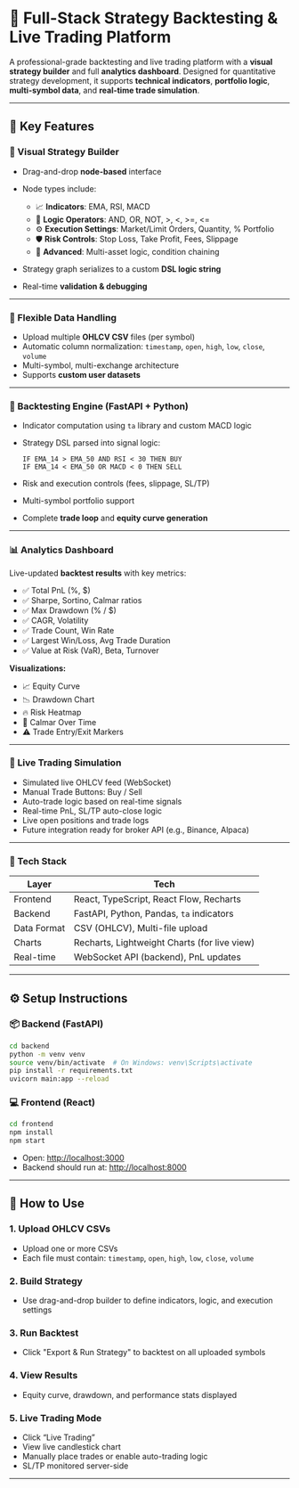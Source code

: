 # 🚀  Full-Stack Strategy Backtesting & Live Trading Platform

A professional-grade backtesting and live trading platform with a **visual strategy builder** and full **analytics dashboard**. Designed for quantitative strategy development, it supports **technical indicators**, **portfolio logic**, **multi-symbol data**, and **real-time trade simulation**.

---

## 🧠 Key Features

### 🔧 Visual Strategy Builder

* Drag-and-drop **node-based** interface
* Node types include:

  * 📈 **Indicators**: EMA, RSI, MACD
  * 🔀 **Logic Operators**: AND, OR, NOT, >, <, >=, <=
  * ⚙️ **Execution Settings**: Market/Limit Orders, Quantity, % Portfolio
  * 🛡️ **Risk Controls**: Stop Loss, Take Profit, Fees, Slippage
  * 🧩 **Advanced**: Multi-asset logic, condition chaining
* Strategy graph serializes to a custom **DSL logic string**
* Real-time **validation & debugging**

---

### 📁 Flexible Data Handling

* Upload multiple **OHLCV CSV** files (per symbol)
* Automatic column normalization: `timestamp`, `open`, `high`, `low`, `close`, `volume`
* Multi-symbol, multi-exchange architecture
* Supports **custom user datasets**

---

### 🧪 Backtesting Engine (FastAPI + Python)

* Indicator computation using `ta` library and custom MACD logic
* Strategy DSL parsed into signal logic:

  ```
  IF EMA_14 > EMA_50 AND RSI < 30 THEN BUY  
  IF EMA_14 < EMA_50 OR MACD < 0 THEN SELL
  ```
* Risk and execution controls (fees, slippage, SL/TP)
* Multi-symbol portfolio support
* Complete **trade loop** and **equity curve generation**

---

### 📊 Analytics Dashboard

Live-updated **backtest results** with key metrics:

* ✅ Total PnL (%, \$)
* ✅ Sharpe, Sortino, Calmar ratios
* ✅ Max Drawdown (% / \$)
* ✅ CAGR, Volatility
* ✅ Trade Count, Win Rate
* ✅ Largest Win/Loss, Avg Trade Duration
* ✅ Value at Risk (VaR), Beta, Turnover

**Visualizations:**

* 📈 Equity Curve
* 📉 Drawdown Chart
* 🔥 Risk Heatmap
* 🧪 Calmar Over Time
* ⚠️ Trade Entry/Exit Markers

---

### 📡 Live Trading Simulation

* Simulated live OHLCV feed (WebSocket)
* Manual Trade Buttons: Buy / Sell
* Auto-trade logic based on real-time signals
* Real-time PnL, SL/TP auto-close logic
* Live open positions and trade logs
* Future integration ready for broker API (e.g., Binance, Alpaca)

---

### 🧱 Tech Stack

| Layer       | Tech                                         |
| ----------- | -------------------------------------------- |
| Frontend    | React, TypeScript, React Flow, Recharts      |
| Backend     | FastAPI, Python, Pandas, `ta` indicators     |
| Data Format | CSV (OHLCV), Multi-file upload               |
| Charts      | Recharts, Lightweight Charts (for live view) |
| Real-time   | WebSocket API (backend), PnL updates         |

---

## ⚙️ Setup Instructions

### 📦 Backend (FastAPI)

```bash
cd backend
python -m venv venv
source venv/bin/activate  # On Windows: venv\Scripts\activate
pip install -r requirements.txt
uvicorn main:app --reload
```

### 💻 Frontend (React)

```bash
cd frontend
npm install
npm start
```

* Open: [http://localhost:3000](http://localhost:3000)
* Backend should run at: [http://localhost:8000](http://localhost:8000)

---

## 🧪 How to Use

### 1. Upload OHLCV CSVs

* Upload one or more CSVs
* Each file must contain: `timestamp`, `open`, `high`, `low`, `close`, `volume`

### 2. Build Strategy

* Use drag-and-drop builder to define indicators, logic, and execution settings

### 3. Run Backtest

* Click "Export & Run Strategy" to backtest on all uploaded symbols

### 4. View Results

* Equity curve, drawdown, and performance stats displayed

### 5. Live Trading Mode

* Click “Live Trading”
* View live candlestick chart
* Manually place trades or enable auto-trading logic
* SL/TP monitored server-side

---
